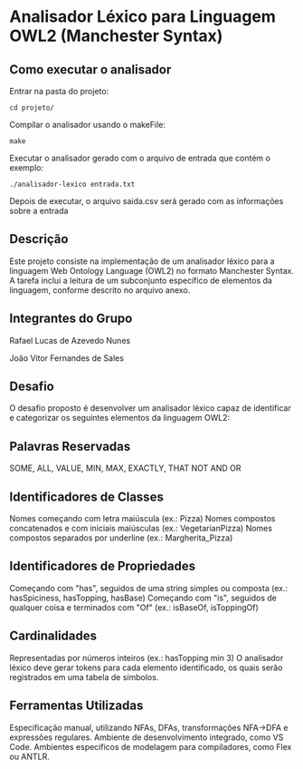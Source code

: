 # Analisador Léxico para Linguagem OWL2 (Manchester Syntax)


## Como executar o analisador
Entrar na pasta do projeto:

    
    cd projeto/
   
Compilar o analisador usando o makeFile:

    
    make
   
Executar o analisador gerado com o arquivo de entrada que contém o exemplo:

    
    ./analisador-lexico entrada.txt
  
Depois de executar, o arquivo saida.csv será gerado com as informações sobre a entrada 

## Descrição
Este projeto consiste na implementação de um analisador léxico para a linguagem Web Ontology Language (OWL2) no formato Manchester Syntax. A tarefa inclui a leitura de um subconjunto específico de elementos da linguagem, conforme descrito no arquivo anexo.

## Integrantes do Grupo
Rafael Lucas de Azevedo Nunes

João Vitor Fernandes de Sales

## Desafio
O desafio proposto é desenvolver um analisador léxico capaz de identificar e categorizar os seguintes elementos da linguagem OWL2:

## Palavras Reservadas
SOME, ALL, VALUE, MIN, MAX, EXACTLY, THAT
NOT
AND
OR

## Identificadores de Classes
Nomes começando com letra maiúscula (ex.: Pizza)
Nomes compostos concatenados e com iniciais maiúsculas (ex.: VegetarianPizza)
Nomes compostos separados por underline (ex.: Margherita_Pizza)

## Identificadores de Propriedades
Começando com "has", seguidos de uma string simples ou composta (ex.: hasSpiciness, hasTopping, hasBase)
Começando com "is", seguidos de qualquer coisa e terminados com "Of" (ex.: isBaseOf, isToppingOf)

## Cardinalidades
Representadas por números inteiros (ex.: hasTopping min 3)
O analisador léxico deve gerar tokens para cada elemento identificado, os quais serão registrados em uma tabela de símbolos.

## Ferramentas Utilizadas
Especificação manual, utilizando NFAs, DFAs, transformações NFA→DFA e expressões regulares.
Ambiente de desenvolvimento integrado, como VS Code.
Ambientes específicos de modelagem para compiladores, como Flex ou ANTLR.


